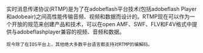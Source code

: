 实时消息传递协议(RTMP)是为了在adobeflash平台技术(包括adobeflash Player和adobeair)之间高性能传输音频、视频和数据而设计的。RTMP现在可以作为一个开放的规范来创建产品和技术，可以在open AMF、SWF、FLV和F4V格式中提供与adobeflashplayer兼容的视频、音频和数据。

```
现今除了在IOS平台上，其他绝大多数平台语言都支持对RTMP的编解码。
```

